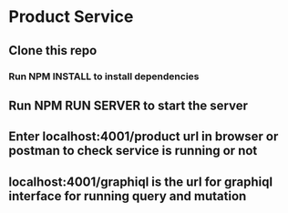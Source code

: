 # Product Service 

## Clone this repo

### Run **NPM INSTALL** to install dependencies

## Run NPM RUN SERVER to start the server

## Enter localhost:4001/product url in browser or postman to check service is running or not

## localhost:4001/graphiql is the url for graphiql interface for running query and mutation
